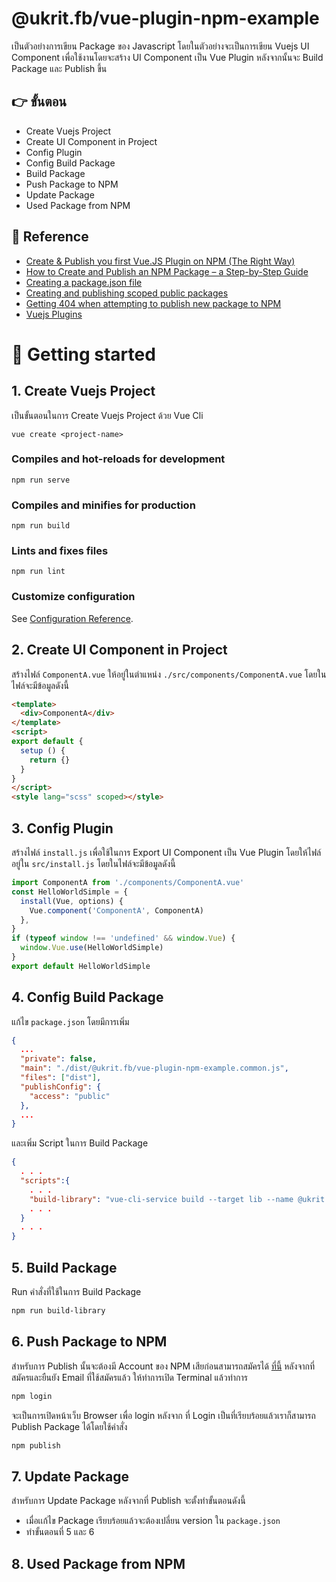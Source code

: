 <!-- 📌📍📎📢🔎🚩🛠❌❓❗🎉🏁🏅💯💢💡 -->

# @ukrit.fb/vue-plugin-npm-example

เป็นตัวอย่างการเขียน Package ของ Javascript โดยในตัวอย่างจะเป็นการเขียน Vuejs UI Component เพื่อใช้งานโดยจะสร้าง UI Component เป็น Vue Plugin หลังจากนั้นจะ Build Package และ Publish ขึ้น

## 👉 ขั้นตอน

- Create Vuejs Project
- Create UI Component in Project
- Config Plugin
- Config Build Package
- Build Package
- Push Package to NPM
- Update Package
- Used Package from NPM

## 📎 Reference

- [Create & Publish you first Vue.JS Plugin on NPM (The Right Way) ](https://5balloons.info/create-publish-you-first-vue-plugin-on-npm-the-right-way/)
- [How to Create and Publish an NPM Package – a Step-by-Step Guide](https://www.freecodecamp.org/news/how-to-create-and-publish-your-first-npm-package/)
- [Creating a package.json file](https://docs.npmjs.com/creating-a-package-json-file)
- [Creating and publishing scoped public packages](https://docs.npmjs.com/creating-and-publishing-scoped-public-packages)
- [Getting 404 when attempting to publish new package to NPM](https://stackoverflow.com/questions/39115101/getting-404-when-attempting-to-publish-new-package-to-npm)
- [Vuejs Plugins](https://v2.vuejs.org/v2/guide/plugins.html)

# 📌 Getting started

## 1. Create Vuejs Project

เป็นขั้นตอนในการ Create Vuejs Project ด้วย Vue Cli

```
vue create <project-name>
```

### Compiles and hot-reloads for development

```
npm run serve
```

### Compiles and minifies for production

```
npm run build
```

### Lints and fixes files

```
npm run lint
```

### Customize configuration

See [Configuration Reference](https://cli.vuejs.org/config/).

## 2. Create UI Component in Project
สร้างไฟล์ `ComponentA.vue` ให้อยู่ในตำแหน่ง `./src/components/ComponentA.vue` โดยในไฟล์จะมีข้อมูลดังนี้

``` HTML
<template>
  <div>ComponentA</div>
</template>
<script>
export default {
  setup () {
    return {}
  }
}
</script>
<style lang="scss" scoped></style>
```

## 3. Config Plugin

สร้างไฟล์​ `install.js` เพื่อใช้ในการ Export UI Component เป็น Vue Plugin โดยให้ไฟล์อยู่ใน `src/install.js` โดยในไฟล์จะมีข้อมูลดังนี้

```javascript
import ComponentA from './components/ComponentA.vue'
const HelloWorldSimple = {
  install(Vue, options) {
    Vue.component('ComponentA', ComponentA)
  },
}
if (typeof window !== 'undefined' && window.Vue) {
  window.Vue.use(HelloWorldSimple)
}
export default HelloWorldSimple
```

## 4. Config Build Package

แก้ไข `package.json` โดยมีการเพิ่ม

```json
{
  ...
  "private": false,
  "main": "./dist/@ukrit.fb/vue-plugin-npm-example.common.js",
  "files": ["dist"],
  "publishConfig": {
    "access": "public"
  },
  ...
}
```

และเพิ่ม Script ในการ Build Package

```json
{
  . . .
  "scripts":{
    . . .
    "build-library": "vue-cli-service build --target lib --name @ukrit.fb/vue-plugin-npm-example ./src/install.js",
    . . .
  }
  . . .
}
```

## 5. Build Package
Run คำสั่งที่ใช้ในการ Build Package

``` sh
npm run build-library
```

## 6. Push Package to NPM
สำหรับการ Publish นั้นจะต้องมี Account ของ NPM เสียก่อนสามารถสมัครได้ [ที่นี้](https://www.npmjs.com/) หลังจากที่สมัครและยืนยัง Email ที่ใช้สมัครแล้ว ให้ทำการเปิด Terminal แล้วทำการ 

``` sh
npm login
```

จะเป็นการเปิดหน้าเว็บ Browser เพื่อ login หลังจาก ที่ Login เป็นที่เรียบร้อยแล้วเราก็สามารถ Publish Package ได้โดยใช้คำสั่ง

``` sh 
npm publish
```

## 7. Update Package
สำหรับการ Update Package หลังจากที่ Publish จะตั้งทำขั้นตอนดังนี้

- เมื่อเเก้ไข Package เรียบร้อยแล้วจะต้องเปลี่ยน version ใน `package.json`
- ทำขั้นตอนที่ 5 และ 6

## 8. Used Package from NPM
